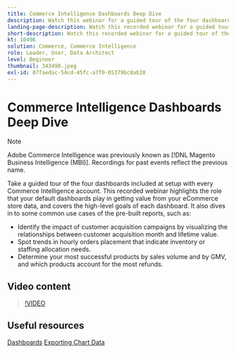 ```yaml
---
title: Commerce Intelligence Dashboards Deep Dive
description: Watch this webinar for a guided tour of the four dashboards included at setup with every Commerce Intelligence account.
landing-page-description: Watch this recorded webinar for a guided tour of the four dashboards included at setup with every Commerce Intelligence account.
short-description: Watch this recorded webinar for a guided tour of the four dashboards included at setup with every Commerce Intelligence account.
kt: 10496
solution: Commerce, Commerce Intelligence
role: Leader, User, Data Architect
level: Beginner
thumbnail: 343498.jpeg
exl-id: 07faedac-54cd-45fc-a7f0-05379bc8ab28
---
```

# Commerce Intelligence Dashboards Deep Dive

>[!NOTE]
>
>Adobe Commerce Intelligence was previously known as [!DNL Magento Business Intelligence (MBI)]. Recordings for past events reflect the previous name.

Take a guided tour of the four dashboards included at setup with every Commerce Intelligence account. This recorded webinar highlights the role that your default dashboards play in getting value from your eCommerce store data, and covers the high-level goals of each dashboard. It also dives in to some common use cases of the pre-built reports, such as:

- Identify the impact of customer acquisition campaigns by visualizing the relationships between customer acquisition month and lifetime value.
- Spot trends in hourly orders placement that indicate inventory or staffing allocation needs.
- Determine your most successful products by sales volume and by GMV, and which products account for the most refunds.

## Video content

>[!VIDEO](https://video.tv.adobe.com/v/343498?quality=12&learn=on)

## Useful resources

[Dashboards](https://experienceleague.adobe.com/docs/commerce-business-intelligence/mbi/build/dashboards/ess-dashboards.html)
[Exporting Chart Data](https://experienceleague.adobe.com/docs/commerce-business-intelligence/mbi/build/share/exp-chart-dash.html)
